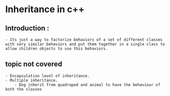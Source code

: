 # Inheritance in c++
## Introduction :
	- Its just a way to factorize behaviors of a set of different classes with very similar behaviors and put them together in a single class to allow children objects to use this behaviors.
## topic not covered
	- Encapsulation level of inheritance.
	- Multiple inheritance. 
		- Dog inherit from quadraped and animal to have the behaviour of both the classes